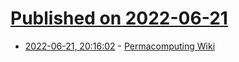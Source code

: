 # [Published on 2022-06-21](index.md)

* [2022-06-21, 20:16:02](https://news.ycombinator.com/item?id=31828615) - [Permacomputing Wiki](https://permacomputing.net/)
